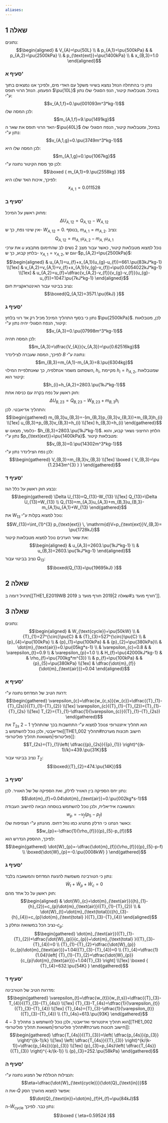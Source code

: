 ```yaml
---
aliases:
---
```


## שאלה 1
נתונים:
$$\begin{aligned}
 & V_{A}=\pu{50L} \\
 & p_{A,1}=\pu{500kPa}  &  & p_{A,2}=\pu{2500kPa} \\
 & p_{\text{ext}}=\pu{1400kPa} \\
 & x_{B,3}=1.0
\end{aligned}$$

### סעיף א'
נתון כי בהתחלה הנוזל נמצא בשיווי משקל עם האדי מים, ולפיכך אנו נמצאים בתוך הפעמון.
הנוזל הרווי תופס $\pu{10L}$ במיכל. מטבלאות קיטור, הנפ הסגולי שלו נתון ע"י:
$$v_{A,1,f}=0.\pu{001093m^3*kg-1}$$
לכן המסה שלו:
$$m_{A,1,f}=9.\pu{1491kg}$$
האד הרווי תופס את שאר ה-$\pu{40L}$ במיכל, ומטבלאות קיטור, הנפח הסגולי שלו נתון ע"י:
$$v_{A,1,g}=0.\pu{3749m^3*kg-1}$$
לכן המסה שלו היא:
$$m_{A,1,g}=0.\pu{1067kg}$$
לכן סך מסת הקיטור נתונה ע"י:
$$\boxed {
m_{A,1}=9.\pu{2558kg}
 }$$
לפיכך, איכות האד שלנו היא:
$$x_{A,1}=0.011528$$
### סעיף ב'
מחוק ראשון על המיכל:
$$\Delta {U}_{A,12}=Q_{A,12}-W_{A,12}$$
אין שינוי נפח, כך ש- $W_{A,12}=0$. בנוסף, $m_{A,1}=m_{A,2}$. נציב:
$$Q_{A,12}=m_{A,1}u_{A,2}-m_{A,1}u_{A,1}$$
את ערכי $u$ נוכל למצוא מטבלאות קיטור, כאשר עבור מצב $2$ נשים לב שהחימום מתבצע בלחץ קבוע, כך ש- $v_{A,1}=v_{A,2}$, וגם ש-$p_{A,2}=\pu{2500kPa}$:
$$\begin{aligned}
 & u_{A,1}=u_{f}+x_{A,1}(u_{g}-u_{f})=661.\pu{83kJ*kg-1} \\[1ex]
 & v_{A,2}=v_{A,1}=v_{f}+x_{A,1}(v_{g}-v_{f})=\pu{0.0054022kJ*kg-1} \\[1ex]
 & u_{A,2}=u_{f}+\dfrac{v_{A,2}-v_{f}}{v_{g}-v_{f}}(u_{g}-u_{f})=1047.\pu{7kJ*kg-1}
\end{aligned}$$
נציב בביטוי עבור האינטראקציית חום:
$$\boxed{Q_{A,12}=3571.\pu{6kJ} }$$

### סעיף ג'
נתון כי בסוף התהליך המיכל מכיל רק אד רווי בלחץ $\pu{2500kPa}$. לכן, מטבלאות קיטור, הנפח הסגולי יהיה נתון ע"י:
$$v_{A,3}=0.\pu{07998m^3*kg-1}$$
לכן המסה תהיה:
$$m_{A,3}=\dfrac{V_{A}}{v_{A,3}}=\pu{0.62516kg}$$
לפיכך, המסה שעברה לצילינדר $B$ נתונה ע"י:
$$m_{B,3}=m_{A,1}-m_{A,3}=8.\pu{6304kg}$$
השסתום משמר אנתלפיה, כך שאנתלפיית המילוי, $h_{i}$, מקיימת $h_{i}=h_{A,2}$, שמטבלאות קיטור הוא:
$$h_{i}=h_{A,2}=2803.\pu{1kJ*kg-1}$$
חוק ראשון על נפח בקרה עם כניסה אחת:
$$\Delta U_{B,23}=Q_{B,23}-W_{B,23}+m_{B,3}h_{i}$$
התהליך אדיאבטי. לכן:
$$\begin{gathered}
m_{B,3}u_{B,3}=-(m_{B,3}p_{B,3}v_{B,3})+m_{B,3}h_{i} \\[1ex]
u_{B,3}+p_{B,3}v_{B,3}=h_{i} \\[1ex]
h_{B,3}=h_{i}
\end{gathered}$$
כלומר, מצאנו ש- $h_{B,3}=2803.\pu{1kJ*kg-1}$. הלחץ החיצוני נשאר קבוע, והוא נתון ע"י $p_{\text{ext}}=\pu{1400kPa}$. מטבלאות קיטור:
$$v_{B,3}=0.\pu{14302m^3*kg-1}$$
לכן נפח הצילינדר נתון ע"י:
$$\begin{gathered}
V_{B,3}=m_{B,3}v_{B,3} \\[1ex]
\boxed {
V_{B,3}=\pu {1.2343m^{3} }
 }
\end{gathered}$$

### סעיף ד'
נבצע חוק ראשון על כלל הגז:
$$\begin{gathered}
\Delta U_{13}=Q_{13}-W_{13} \\[1ex]
Q_{13}=\Delta U_{13}+W_{13} \\
Q_{13}=m_{A,3}u_{A,3}+m_{B,3}u_{B,3}-m_{A,1}u_{A,1}+W_{13}
\end{gathered}$$
את $W_{13}$ נוכל למצוא בקלות ע"י:
$$W_{13}=\int_{1}^{3} p_{\text{ext}} \, \mathrm{d}V=p_{\text{ext}}V_{B,3}= \pu{1728kJ}$$
את שאר הערכים נוכל למצוא מטבלאות קיטור:
$$\begin{aligned}
 & u_{A,3}=2603.\pu{1kJ*kg-1} \\
 & u_{B,3}=2603.\pu{1kJ*kg-1}
\end{aligned}$$
נציב בביטוי עבור $Q_{13}$:
$$\boxed{Q_{13}=\pu{19695kJ} }$$
## שאלה 2
תרגיל דומה ב[[THE1_E2019WB 2019 חורף מועד ב#שאלה 2|2019 חורף מועד ב']].

## שאלה 3
נתונים:
$$\begin{aligned}
 & W_{\text{cycle}}=\pu{50kW} \\
 & {T}_{1}=27^{\circ}\pu{C}  & & {T}_{3}=527^{\circ}\pu{C} \\
 & {p}_{4}=\pu{100kPa}  \\
 & {p}_{1}=\pu{100kPa} &  & {p}_{2}=\pu{380kPa}\\
 & \dot{m}_{\text{air}}=0.\pu{05kg*s-1} \\
 & \varepsilon_{c}=0.8  &  & \varepsilon_{t}=0.9 \\
 & \varepsilon_{p}=1.0 \\
 & H_{f}=\pu{42000kJ*kg-1}  &  & \rho_{f}=\pu{700kg*m^{3}} \\
 & p_{f}=\pu{100kPa} &  & {p}_{5}=\pu{380kPa} \\[1ex]
 & \dfrac{\dot{m}_{f}}{\dot{m}_{\text{air}}}=0.04
\end{aligned}$$
### סעיף א'
דרגת הטיב של המדחס נתונה ע"י:
$$\begin{gathered}
\varepsilon_{c}=\dfrac{w_{c,s}}{w_{c}}=\dfrac{{T}_{1}-{T}_{2s}}{{T}_{1}-{T}_{2}} \\[1ex]
\varepsilon_{c}({T}_{1}-{T}_{2})={T}_{1}-{T}_{2s} \\[1ex]
T_{2}={T}_{1}-\dfrac{1}{\varepsilon_{c}}({T}_{1}-{T}_{2s})
\end{gathered}$$
את ${T}_{2s}$ נוכל למצוא ע"י התחשבות בכך שהתהליך $1-2s$ הוא תהליך איזנטרופי ואדיאבטי, ולכן נוכל להשתמש ב[[THE1_002 חישוב תכונות מערכת#תהליך פוליטרופי|משוואות תהליך פוליטרופי]]:
$$T_{2s}={T}_{1}\left( \dfrac{{p}_{2s}}{{p}_{1}} \right)^{(k-1)/k}=439.\pu{31K}$$
נציב בביטוי עבור ${T}_{2}$:
$$\boxed{{T}_{2}=474.\pu{14K}}$$

### סעיף ב'
נתון יחס הספיקה בין האוויר לדלק, ואת הספיקה של של האוויר. לכן:
$$\dot{m}_{f}=0.04\dot{m}_{\text{air}}=0.\pu{002kg*s-1}$$
המשאבה אידיאלית, ולכן נוכל להשתמש בנוסחה הבאה לחישוב העבודה:
$$w_{p}=-v_{f}({p}_{5}-p_{f})$$
כאשר הנחנו כי הדלק מתנהג כמו נוזל דחוס. מהנתון ע"י הצפיפות שלו:
$$w_{p}=-\dfrac{1}{\rho_{f}}({p}_{5}-p_{f})$$
לפיכך, ההספק הנדרש הוא:
$$\begin{gathered}
\dot{W}_{p}=-\dfrac{\dot{m}_{f}}{\rho_{f}}({p}_{5}-p-f) \\
\boxed{\dot{W}_{p}=-0.\pu{0008kW} }
\end{gathered}$$

### סעיף ג'
נתון כי הטורבינה משמשת להנעת המדחס והמשאבה בלבד:
$$\dot{W}_{t}+\dot{W}_{p}+\dot{W}_{c}=0$$
חוק ראשון על כל אחד מהם:
$$\begin{aligned}
 & \dot{W}_{c}=\dot{m}_{\text{air}}({h}_{1}-{h}_{2})=c_{p}\dot{m}_{\text{air}}({T}_{1}-{T}_{2}) \\
 & \dot{W}_{t}=\dot{m}_{\text{total}}({h}_{3}-{h}_{4})=c_{p}\dot{m}_{\text{total} }({T}_{3}-{T}_{4})
\end{aligned}$$
נציב הכל במשוואה ונחלק ב-$c_{p}$:
$$\begin{gathered}
\dot{m}_{\text{air}}({T}_{1}-{T}_{2})+\dfrac{\dot{W}_{p}}{c_{p}}+\dot{m}_{\text{total} }({T}_{3}-{T}_{4})=0 \\
{T}_{1}-{T}_{2}+\dfrac{\dot{W}_{p}}{c_{p}\dot{m}_{\text{air}}}+1.04({T}_{3}-{T}_{4})=0 \\
{T}_{4}=\dfrac{1}{1.04}\left[ {T}_{1}-{T}_{2}+\dfrac{\dot{W}_{p}}{c_{p}\dot{m}_{\text{air}}}+1.04{T}_{3} \right] \\[1ex]
\boxed {
{T}_{4}=632.\pu{54K}
 }
\end{gathered}$$

### סעיף ד'
מדרגת הטיב של הטורבינה:
$$\begin{gathered}
\varepsilon_{t}=\dfrac{w_{t}}{w_{t,s}}=\dfrac{{T}_{3}-T_{4}}{{T}_{3}-{T}_{4s}} \\[1ex]
{T}_{3}-T_{4s}=\dfrac{1}{\varepsilon_{t}}({T}_{3}-{T}_{4}) \\[1ex]
{T}_{4s}={T}_{3}-\dfrac{1}{\varepsilon_{t}}({T}_{3}-{T}_{4}) \\
{T}_{4s}=613.\pu{93K}
\end{gathered}$$
תהליך $3-4s$ הוא תהליך איזנטרופי ואדיאבטי, ולכן נוכל להשתמש ב[[THE1_002 חישוב תכונות מערכת#תהליך פוליטרופי|משוואות תהליך פוליטרופי]]:
$$\begin{gathered}
\dfrac{T_{4s}}{{T}_{3}}=\left( \dfrac{p_{4s}}{p_{3}} \right)^{(k-1)/k} \\[1ex]
\left( \dfrac{T_{4s}}{{T}_{3}} \right)^{k/(k-1)}=\dfrac{p_{4s}}{{p}_{3}}  \\[1ex]
{p}_{3}=p_{4s}\left( \dfrac{T_{4s}}{{T}_{3}} \right)^{-k/(k-1)} \\
{p}_{3}=252.\pu{58kPa}
\end{gathered}$$

### סעיף ה'
הנצילות הכוללת של המנוע נתונה ע"י:
$$\eta=\dfrac{\dot{W}_{\text{cycle}}}{\dot{Q}_{\text{in}}}$$
את ה-$\dot{Q}$ אפשר למצוא מהערך הסק:
$$\dot{Q}_{\text{in}}=\dot{m}_{f}H_{f}=\pu{84kJ}$$
ה-$\dot{W}_{\text{cycle}}$ נתון כבר. לפיכך:
$$\boxed {
\eta=0.59524
 }$$